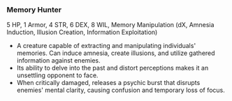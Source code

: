### Memory Hunter
5 HP, 1 Armor, 4 STR, 6 DEX, 8 WIL, Memory Manipulation (dX, Amnesia Induction, Illusion Creation, Information Exploitation)

- A creature capable of extracting and manipulating individuals' memories. Can induce amnesia, create illusions, and utilize gathered information against enemies.
- Its ability to delve into the past and distort perceptions makes it an unsettling opponent to face.
- When critically damaged, releases a psychic burst that disrupts enemies' mental clarity, causing confusion and temporary loss of focus.

